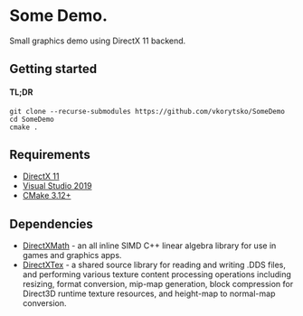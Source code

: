 # Some Demo.
Small graphics demo using DirectX 11 backend.

## Getting started
#### TL;DR
`git clone --recurse-submodules https://github.com/vkorytsko/SomeDemo`\
`cd SomeDemo`\
`cmake .`

## Requirements
- [DirectX 11](https://support.microsoft.com/en-us/topic/how-to-install-the-latest-version-of-directx-d1f5ffa5-dae2-246c-91b1-ee1e973ed8c2)
- [Visual Studio 2019](https://visualstudio.microsoft.com/ru/downloads/)
- [CMake 3.12+](https://cmake.org/install/)

## Dependencies
- [DirectXMath](https://github.com/microsoft/DirectXMath) - an all inline SIMD C++ linear algebra library for use in games and graphics apps.
- [DirectXTex](https://github.com/microsoft/DirectXTex) - a shared source library for reading and writing .DDS files, and performing various texture content processing operations including resizing, format conversion, mip-map generation, block compression for Direct3D runtime texture resources, and height-map to normal-map conversion.
